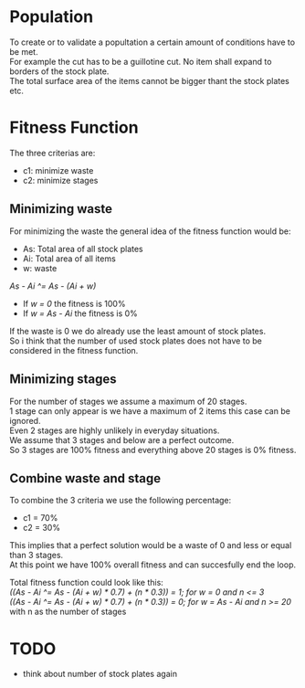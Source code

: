 # Population
To create or to validate a popultation a certain amount of conditions have to be met.  
For example the cut has to be a guillotine cut. No item shall expand to borders of the stock plate.  
The total surface area of the items cannot be bigger thant the stock plates etc.

# Fitness Function
The three criterias are:
- c1: minimize waste
- c2: minimize stages

## Minimizing waste
For minimizing the waste the general idea of the fitness function would be:  
- As: Total area of all stock plates
- Ai: Total area of all items
- w: waste  

*As - Ai ^= As - (Ai + w)*  

- If *w = 0* the fitness is 100%
- If *w = As - Ai* the fitness is 0%

If the waste is 0 we do already use the least amount of stock plates.  
So i think that the number of used stock plates does not have to be considered in the fitness function.

## Minimizing stages
For the number of stages we assume a maximum of 20 stages.  
1 stage can only appear is we have a maximum of 2 items this case can be ignored.  
Even 2 stages are highly unlikely in everyday situations.  
We assume that 3 stages and below are a perfect outcome.  
So 3 stages are 100% fitness and everything above 20 stages is 0% fitness.

## Combine waste and stage
To combine the 3 criteria we use the following percentage:
- c1 = 70%
- c2 = 30%

This implies that a perfect solution would be a waste of 0 and less or equal than 3 stages.  
At this point we have 100% overall fitness and can succesfully end the loop.  

Total fitness function could look like this:  
*((As - Ai ^= As - (Ai + w) * 0.7) + (n * 0.3)) = 1; for w = 0 and n <= 3*  
*((As - Ai ^= As - (Ai + w) * 0.7) + (n * 0.3)) = 0; for w = As - Ai and n >= 20*  
with n as the number of stages

# TODO
- think about number of stock plates again
